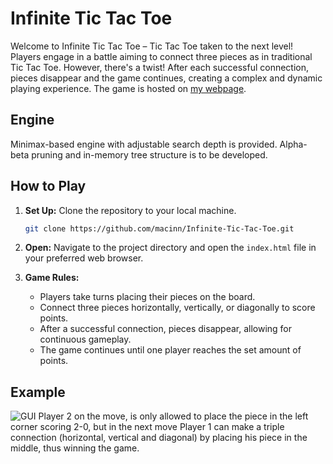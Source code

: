 # Infinite Tic Tac Toe

Welcome to Infinite Tic Tac Toe – Tic Tac Toe taken to the next level! 
Players engage in a battle aiming to connect three pieces as in traditional Tic Tac Toe. However, there's a twist! 
After each successful connection, pieces disappear and the game continues, creating a complex and dynamic playing experience.
The game is hosted on [my webpage](https://skrzypczakm.sprytnykartel.pl/infinite-tic-tac-toe/).

## Engine
Minimax-based engine with adjustable search depth is provided. Alpha-beta pruning and in-memory tree structure is to be developed.

## How to Play

1. **Set Up:** Clone the repository to your local machine.
    ```bash
    git clone https://github.com/macinn/Infinite-Tic-Tac-Toe.git
    ```

2. **Open:** Navigate to the project directory and open the `index.html` file in your preferred web browser.

3. **Game Rules:**
   - Players take turns placing their pieces on the board.
   - Connect three pieces horizontally, vertically, or diagonally to score points.
   - After a successful connection, pieces disappear, allowing for continuous gameplay.
   - The game continues until one player reaches the set amount of points.

## Example
![GUI](https://github.com/macinn/Infinite-Tic-Tac-Toe/assets/118574079/8d87d943-ec11-41e1-b7e8-5855ea7adb70)
Player 2 on the move, is only allowed to place the piece in the left corner scoring 2-0, but in the next move Player 1 can make a triple connection (horizontal, vertical and diagonal) by placing his piece in the middle, thus winning the game.


